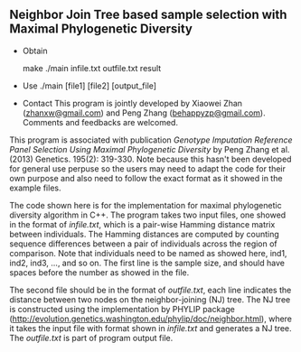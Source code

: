 Neighbor Join Tree based sample selection with Maximal Phylogenetic Diversity
-----------------------------------------

* Obtain

    make
    ./main infile.txt outfile.txt result
    
* Use
   ./main [file1] [file2] [output_file]
   
   
   
* Contact
    This program is jointly developed by Xiaowei Zhan (zhanxw@gmail.com) and Peng Zhang (behappyzp@gmail.com). Comments and feedbacks are welcomed.

This program is associated with publication *Genotype Imputation Reference Panel Selection Using Maximal Phylogenetic Diversity* by Peng Zhang et al. (2013) Genetics. 195(2): 319-330. Note because this hasn't been developed for general use perpuse so the users may need to adapt the code for their own purpose and also need to follow the exact format as it showed in the example files.

The code shown here is for the implementation for maximal phylogenetic diversity algorithm in C++. The program takes two input files, one showed in the format of *infile.txt*, which is a pair-wise Hamming distance matrix between individuals. The Hamming distances are computed by counting sequence differences between a pair of individuals across the region of comparison. Note that individuals need to be named as showed here, ind1, ind2, ind3, ..., and so on. The first line is the sample size, and should have spaces before the number as showed in the file.

The second file should be in the format of *outfile.txt*, each line indicates the distance between two nodes on the neighbor-joining (NJ) tree. The NJ tree is constructed using the implementation by PHYLIP package (http://evolution.genetics.washington.edu/phylip/doc/neighbor.html), where it takes the input file with format shown in *infile.txt* and generates a NJ tree. The *outfile.txt* is part of program output file. 


